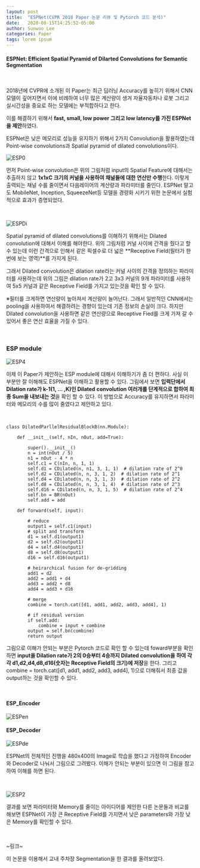 ```yaml
---
layout: post
title:  "ESPNet(CVPR 2018 Paper 논문 리뷰 및 Pytorch 코드 분석)"
date:   2020-08-15T14:25:52-05:00
author: Sunwoo Lee
categories: Paper
tags: lorem ipsum
---
```




#### ESPNet: Efficient Spatial Pyramid of Dilarted Convolutions for Semantic Segmentation

<br/>

2018년에 CVPR에 소개된 이 Paper는 최근 딥러닝 Accuracy를 높히기 위해서 CNN 모델이 깊어지면서  이에 비례하여 너무 많은 계산량이 생겨 자율자동차나 로봇 그리고 실시간성을 중요로 하는 모델에는 부적합하다고 한다. 

이를 해결하기 위해서 **fast, small, low power 그리고 low latency를 가진 ESPNet을 제안**하였다. 

ESPNet은 낮은 메모리로 성능을 유지하기 위해서 2가지 Convolution을 활용하였는데 Point-wise convolutions과 Spatial pyramid of dilated convolutions이다. 

![ESP0](https://user-images.githubusercontent.com/47741696/102000447-e41da180-3d2a-11eb-975b-547d97c4e5ac.png)

먼저 Point-wise convolution은 위의 그림처럼 input의 Spatial Feature에 대해서는 추출하지 않고 **1x1xC 크기의 커널을 사용하여 채널들에 대한 연산만 수행**한다. 이렇게 출력되는 채널 수를 줄이면서 다음레이어의 계산량과 파라미터를 줄인다. ESPNet 말고도 MobileNet, Inception, SqueezeNet등 모델을 경량화 시키기 위한 논문에서 실험적으로 효과가 증명되었다.

<br/>

![ESPDi](https://user-images.githubusercontent.com/47741696/102000542-cac92500-3d2b-11eb-8e5d-534fb081d115.gif)

Spatial pyramid of dilated convolutions를 이해하기 위해서는 Dilated convolution에 대해서 이해를 해야한다. 위의 그림처럼 커널 사이에 간격을 줬다고 할 수 있는데 이런 간격으로 인해서 같은 픽셀수로 더 넓은 **Receptive Field(필터가 한번에 보는 영역)**를 가지게 된다.  

그래서 Dilated convolution은 dilation rate라는 커널 사이의 간격을 정의하는 파라미터를 사용하는데 위의 그림은 dilation rate가 2고 3x3 커널의 9개 파라미터를 사용하여 5x5 커널과 같은 Receptive Field를 가지고 있는것을 확인 할 수 있다.

※필터를 크게하면 연산량이 높아져서 계산량이 늘어난다. 그래서 일반적인 CNN에서는 pooling을 사용하여서 해결하려는 경향이 있는데 기존 정보의 손실이 크다. 하지만 Dilated convolution을 사용하면 같은 연산량으로 Receptive Fied를 크게 가져 갈 수 있어서 좋은 연산 효율을 가질 수 있다.

<br/>

### ESP module

![ESP4](https://user-images.githubusercontent.com/47741696/102000809-73788400-3d2e-11eb-9d74-5008ca064084.PNG)

이제 이 Paper가 제안하는 ESP module에 대해서 이해하기가 좀 더 편하다. 사실 이 부분만 잘 이해해도 ESPNet을 이해하고 활용할 수 있다.  그림에서 보면 **입력단에서 Dilation rate가 k-1(1, ... ,K)인 Dilated convolution 여러개를 단계적으로 합하여 최종 Sum을 내보내는 것**을 확인 할 수 있다. 이 방법으로 Accuracy를 유지하면서 파라미터와 메모리의 수를 많이 줄였다고 제안하고 있다.

<br/>

```
class DilatedParllelResidualBlockB(nn.Module):

    def __init__(self, nIn, nOut, add=True):

        super().__init__()
        n = int(nOut / 5)
        n1 = nOut - 4 * n
        self.c1 = C(nIn, n, 1, 1)
        self.d1 = CDilated(n, n1, 3, 1, 1)  # dilation rate of 2^0
        self.d2 = CDilated(n, n, 3, 1, 2)  # dilation rate of 2^1
        self.d4 = CDilated(n, n, 3, 1, 3)  # dilation rate of 2^2
        self.d8 = CDilated(n, n, 3, 1, 4)  # dilation rate of 2^3
        self.d16 = CDilated(n, n, 3, 1, 5)  # dilation rate of 2^4
        self.bn = BR(nOut)
        self.add = add

    def forward(self, input):

        # reduce
        output1 = self.c1(input)
        # split and transform
        d1 = self.d1(output1)
        d2 = self.d2(output1)
        d4 = self.d4(output1)
        d8 = self.d8(output1)
        d16 = self.d16(output1)

        # heirarchical fusion for de-gridding
        add1 = d2
        add2 = add1 + d4
        add3 = add2 + d8
        add4 = add3 + d16

        # merge
        combine = torch.cat([d1, add1, add2, add3, add4], 1)

        # if residual version
        if self.add:
            combine = input + combine
        output = self.bn(combine)
        return output

```

그림으로 이해가 안되는 부분은 Pytorch 코드로 확인 할 수 있는데 foward부분을 확인하면 **input을 Dilation rate가 2의 0승부터 4승까지 Dilated convolution을 하여 각각 d1,d2,d4,d8,d16(숫자는 Receptive Field의 크기)에  저장**을 한다. 그리고  combine = torch.cat([d1, add1, add2, add3, add4], 1)으로 더해줘서 최종 값을 output하는 것을 확인할 수 있다.  

<br/>

#### ESP_Encoder

![ESPen](https://user-images.githubusercontent.com/47741696/102001023-855b2680-3d30-11eb-953f-341a43976de0.jpg)

#### ESP_Decoder

![ESPde](https://user-images.githubusercontent.com/47741696/102001024-87bd8080-3d30-11eb-9c43-90c2e9f0434d.jpg)

ESPNet의 전체적인 진행을 480x400의 Image로 학습을 했다고 가정하여 Encoder와 Decoder로 나눠서 그림으로 그려봤다. 이해가 안되는 부분이 있으면 이 그림을 참고하여 이해를 하면 된다.

<br/>

![ESP2](https://user-images.githubusercontent.com/47741696/102001014-652b6780-3d30-11eb-8dcc-976722133275.PNG)

결과를 보면 파라미터와 Memory를 줄이는 아이디어를 제안한 다른 논문들과 비교를 해보면 ESPNet이 가장 큰 Receptive Field를 가지면서 낮은 parameters와 가장 낮은 Memory를 확인할 수 있다.

<br/>

~링크~

이 논문을 이용해서 교내 주차장 Segmentation을 한 결과를 올려보았다.